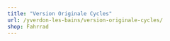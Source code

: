 ```yaml
---
title: "Version Originale Cycles"
url: /yverdon-les-bains/version-originale-cycles/
shop: Fahrrad
---
```

